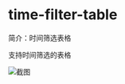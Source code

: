 # time-filter-table

简介：时间筛选表格

支持时间筛选的表格

![截图](https://img.alicdn.com/tfs/TB153PlcxGYBuNjy0FnXXX5lpXa-2354-1000.png)
